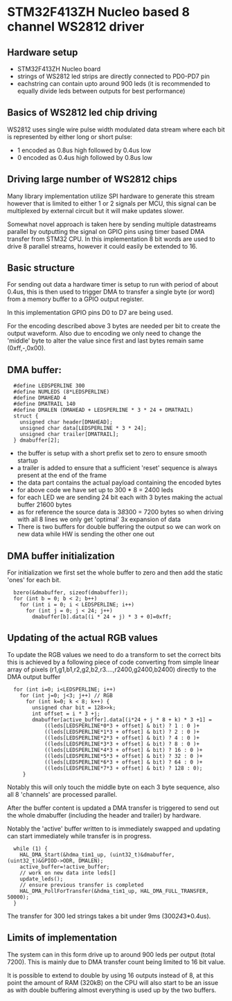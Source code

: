 # STM32F413ZH Nucleo based 8 channel WS2812 driver

## Hardware setup
  - STM32F413ZH Nucleo board
  - strings of WS2812 led strips are directly connected to PD0-PD7 pin
  - eachstring can contain upto around 900 leds (it is recommended to 
    equally divide leds between outputs for best performance)

## Basics of WS2812 led chip driving

  WS2812 uses single wire pulse width modulated data stream where each bit is 
  represented by either long or short pulse:
  - 1 encoded as 0.8us high followed by 0.4us low
  - 0 encoded as 0.4us high followed by 0.8us low

## Driving large number of WS2812 chips

  Many library implementation utilize SPI hardware to generate this stream 
  however that is limited to either 1 or 2 signals per MCU, this signal can
  be multiplexed by external circuit but it will make updates slower.
  
  Somewhat novel approach is taken here by sending multiple datastreams
  parallel by outputting the signal on GPIO pins using timer based DMA transfer
  from STM32 CPU. In this implementation 8 bit words are used to drive 8 
  parallel streams, however it could easily be extended to 16.
  
## Basic structure

  For sending out data a hardware timer is setup to run with period of about
  0.4us, this is then used to trigger DMA to transfer a single byte (or word)
  from a memory buffer to a GPIO output register.
  
  In this implementation GPIO pins D0 to D7 are being used.
  
  For the encoding described above 3 bytes are needed per bit to create the
  output waveform. Also due to encoding we only need to change the 'middle'
  byte to alter the value since first and last bytes remain same (0xff,-,0x00).
  
## DMA buffer:
```
  #define LEDSPERLINE 300
  #define NUMLEDS (8*LEDSPERLINE)
  #define DMAHEAD 4
  #define DMATRAIL 140
  #define DMALEN (DMAHEAD + LEDSPERLINE * 3 * 24 + DMATRAIL)
  struct {
    unsigned char header[DMAHEAD];
    unsigned char data[LEDSPERLINE * 3 * 24];
    unsigned char trailer[DMATRAIL];
  } dmabuffer[2];
```
  - the buffer is setup with a short prefix set to zero to ensure smooth 
    startup
  - a trailer is added to ensure that a sufficient 'reset' sequence  is 
    always present at the end of the frame
  - the data part contains the actual payload containing the encoded bytes
  - for above code we have set up to 300 * 8 = 2400 leds
  - for each LED we are sending 24 bit each with 3 bytes making the actual 
    buffer 21600 bytes
  - as for reference the source data is 3*8*300 = 7200 bytes so when driving
    with all 8 lines we only get 'optimal' 3x expansion of data
  - There is two buffers for double buffering the output so we can work on new
    data while HW is sending the other one out
    
## DMA buffer initialization
  For initialization we first set the whole buffer to zero and then add the
  static 'ones' for each bit.
  
``` 
  bzero(&dmabuffer, sizeof(dmabuffer));
  for (int b = 0; b < 2; b++)
    for (int i = 0; i < LEDSPERLINE; i++)
      for (int j = 0; j < 24; j++)
        dmabuffer[b].data[(i * 24 + j) * 3 + 0]=0xff;
```

## Updating of the actual RGB values
  To update the RGB values we need to do a transform to set the correct bits
  this is achieved by a following piece of code converting from simple linear
  array of pixels (r1,g1,b1,r2,g2,b2,r3....,r2400,g2400,b2400) directly to the
  DMA output buffer
```
  for (int i=0; i<LEDSPERLINE; i++)
    for (int j=0; j<3; j++) // RGB
      for (int k=0; k < 8; k++) {
        unsigned char bit = 128>>k;
        int offset = i * 3 +j;
        dmabuffer[active_buffer].data[(i*24 + j * 8 + k) * 3 +1] =
            ((leds[LEDSPERLINE*0*3 + offset] & bit) ? 1 : 0 )+
            ((leds[LEDSPERLINE*1*3 + offset] & bit) ? 2 : 0 )+
            ((leds[LEDSPERLINE*2*3 + offset] & bit) ? 4 : 0 )+
            ((leds[LEDSPERLINE*3*3 + offset] & bit) ? 8 : 0 )+
            ((leds[LEDSPERLINE*4*3 + offset] & bit) ? 16 : 0 )+
            ((leds[LEDSPERLINE*5*3 + offset] & bit) ? 32 : 0 )+
            ((leds[LEDSPERLINE*6*3 + offset] & bit) ? 64 : 0 )+
            ((leds[LEDSPERLINE*7*3 + offset] & bit) ? 128 : 0);
     }
```
  Notably this will only touch the middle byte on each 3 byte sequence, also
  all 8 'channels' are processed parallel.

  After the buffer content is updated a DMA transfer is triggered to send out
  the whole dmabuffer (including the header and trailer) by hardware.

  Notably the 'active' buffer written to is immediately swapped and updating
  can start immediately while transfer is in progress.
  
```
  while (1) {
    HAL_DMA_Start(&hdma_tim1_up, (uint32_t)&dmabuffer, (uint32_t)&GPIOD->ODR, DMALEN);
    active_buffer=!active_buffer;
    // work on new data inte leds[]
    update_leds();
    // ensure previous transfer is completed
    HAL_DMA_PollForTransfer(&hdma_tim1_up, HAL_DMA_FULL_TRANSFER, 50000);
  }
```

  The transfer for 300 led strings takes a bit under 9ms (300*24*3*0.4us).

## Limits of implementation

  The system can in this form drive up to around 900 leds per output (total 7200).
  This is mainly due to DMA transfer count being limited to 16 bit value.
  
  It is possible to extend to double by using 16 outputs instead of 8, at this 
  point the amount of RAM (320kB) on the CPU will also start to be an issue as
  with double buffering almost everything is used up by the two buffers.
